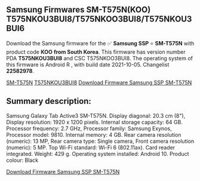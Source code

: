 <h2>Samsung Firmwares SM-T575N(KOO) T575NKOU3BUI8/T575NKOO3BUI8/T575NKOU3BUI6</h2>
Download the Samsung firmware for the ✅ <strong>Samsung SSP </strong> ⭐ <strong>SM-T575N</strong> with product code <strong>KOO</strong> <strong> from South Korea</strong>. This firmware has version number PDA <strong>T575NKOU3BUI8</strong> and CSC T575NKOO3BUI8. The operating system of this firmware is Android R , with build date 2021-10-05. Changelist <strong>22582978</strong>.


[SM-T575N](https://samfirm.shop/samsung/model/SM-T575N)
[T575NKOU3BUI8](https://samfirm.shop/samsung/pda/T575NKOU3BUI8)
[Download Firmware Samsung SSP SM-T575N](https://samfirm.shop/samsung/firmware/462393)
<h2>Summary description:</h2>
<p>Samsung Galaxy Tab Active3 SM-T575N. Display diagonal: 20.3 cm (8"), Display resolution: 1920 x 1200 pixels. Internal storage capacity: 64 GB. Processor frequency: 2.7 GHz, Processor family: Samsung Exynos, Processor model: 9810. Internal memory: 4 GB. Rear camera resolution (numeric): 13 MP, Rear camera type: Single camera, Front camera resolution (numeric): 5 MP. Top Wi-Fi standard: Wi-Fi 6 (802.11ax). Card reader integrated. Weight: 429 g. Operating system installed: Android 10. Product colour: Black</p>


[Download Firmware Samsung SSP SM-T575N](https://samfirm.shop/samsung/firmware/462393)
